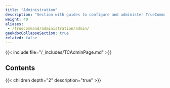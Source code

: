 ```yaml
---
title: "Administration"
description: "Section with guides to configure and administer TrueCommand."
weight: 40
aliases: 
 - /truecommand/administration/admin/
geekdocCollapseSection: true
related: false
---
```


{{< include file="/_includes/TCAdminPage.md" >}}

## Contents

{{< children depth="2" description="true" >}}

